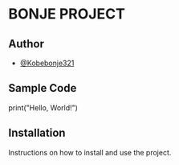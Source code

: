 # BONJE PROJECT


## Author
- [@Kobebonje321](https://github.com/Kobebonje321)

## Sample Code
print("Hello, World!")
## Installation

Instructions on how to install and use the project.

